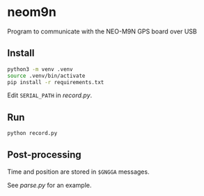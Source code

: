 # neom9n

Program to communicate with the NEO-M9N GPS board over USB

## Install

```sh
python3 -m venv .venv
source .venv/bin/activate
pip install -r requirements.txt
```

Edit `SERIAL_PATH` in _record.py_.

## Run

```sh
python record.py
```

## Post-processing

Time and position are stored in `$GNGGA` messages.

See _parse.py_ for an example.
